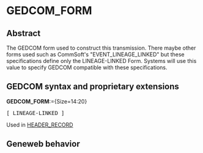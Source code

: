 ﻿<!-- licence GPL V2, cf https://github.com/TitiFix/geneweb -->
# GEDCOM_FORM
## Abstract
The GEDCOM form used to construct this transmission. There maybe other forms used such as CommSoft's "EVENT_LINEAGE_LINKED" but these specifications define only the LINEAGE-LINKED Form.  Systems will use this value to specify GEDCOM compatible with these specifications.


## GEDCOM syntax and proprietary extensions

**GEDCOM_FORM**:={Size=14:20}
<pre>
[ LINEAGE-LINKED ]
</pre>
Used in <a href=Ged.HEADER_RECORD.md>HEADER_RECORD</a><br />


## Geneweb behavior


